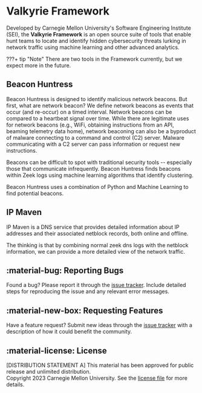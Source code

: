 # Valkyrie Framework

Developed by Carnegie Mellon University's Software Engineering Institute (SEI), the **Valkyrie Framework** is an open source suite of tools that enable hunt teams to locate and identify hidden cybersecurity threats lurking in network traffic using machine learning and other advanced analytics.

???+ tip "Note"
    There are two tools in the Framework currently, but we expect more in the future.

## Beacon Huntress

Beacon Huntress is designed to identify malicious network beacons. But first, what are network beacon? We define network beacons as events that occur (and re-occur) on a timed interval. Network beacons can be compared to a heartbeat signal over time. While there are legitimate uses for network beacons (e.g., WiFi, obtaining instructions from an API, beaming telemetry data home), network beaconing can also be a byproduct of malware connecting to a command and control (C2) server. Malware communicating with a C2 server can pass information or request new instructions.

Beacons can be difficult to spot with traditional security tools -- especially those that communicate infrequently. Beacon Huntress finds beacons within Zeek logs using machine learning algorithms that identify clustering.

Beacon Huntress uses a combination of Python and Machine Learning to find potential beacons.

## IP Maven

IP Maven is a DNS service that provides detailed information about IP addresses and their associated netblock records, both online and offline.

The thinking is that by combining normal zeek dns logs with the netblock information, we can provide a more detailed view of the network traffic.

## :material-bug: Reporting Bugs

Found a bug? Please report it through the [issue tracker](https://github.com/cmu-sei/valkyrie_framework/issues). Include detailed steps for reproducing the issue and any relevant error messages.

## :material-new-box: Requesting Features

Have a feature request? Submit new ideas through the [issue tracker](https://github.com/cmu-sei/valkyrie_framework/issues) with a description of how it could benefit the community.

## :material-license: License

[DISTRIBUTION STATEMENT A] This material has been approved for public release and unlimited distribution.  
Copyright 2023 Carnegie Mellon University. See the [license file](https://github.com/cmu-sei/valkyrie_framework/blob/master/license.txt) for more details.
